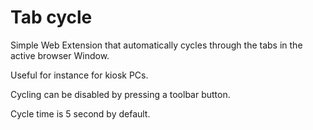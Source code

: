 # Tab cycle

Simple Web Extension that automatically cycles through the tabs in the active browser Window.

Useful for instance for kiosk PCs.

Cycling can be disabled by pressing a toolbar button.

Cycle time is 5 second by default.
